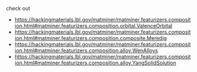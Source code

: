 check out 
- https://hackingmaterials.lbl.gov/matminer/matminer.featurizers.composition.html#matminer.featurizers.composition.orbital.ValenceOrbital
- https://hackingmaterials.lbl.gov/matminer/matminer.featurizers.composition.html#matminer.featurizers.composition.composite.Meredig
- https://hackingmaterials.lbl.gov/matminer/matminer.featurizers.composition.html#matminer.featurizers.composition.alloy.WenAlloys
- https://hackingmaterials.lbl.gov/matminer/matminer.featurizers.composition.html#matminer.featurizers.composition.alloy.YangSolidSolution
